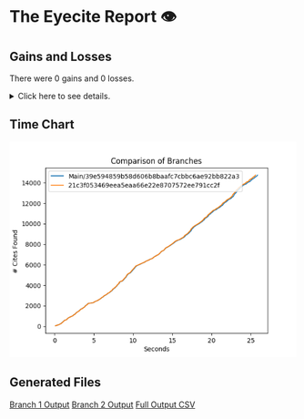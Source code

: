 # The Eyecite Report :eye:



Gains and Losses
---------
There were 0 gains and 0 losses.

<details>
<summary>Click here to see details.</summary>

|     id     |  Gain  |  Loss  |
| ---------- | ------ | ------ |


</details>



Time Chart
---------

![image](https://raw.githubusercontent.com/freelawproject/eyecite/artifacts/178/results/chart.png)


Generated Files
---------

[Branch 1 Output](https://raw.githubusercontent.com/freelawproject/eyecite/artifacts/178/results/39e594859b58d606b8baafc7cbbc6ae92bb822a3.json)
[Branch 2 Output](https://raw.githubusercontent.com/freelawproject/eyecite/artifacts/178/results/21c3f053469eea5eaa66e22e8707572ee791cc2f.json)
[Full Output CSV ](https://raw.githubusercontent.com/freelawproject/eyecite/artifacts/178/results/output.csv)
